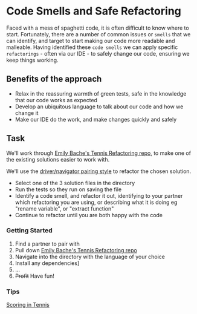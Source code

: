 # Code Smells and Safe Refactoring

Faced with a mess of spaghetti code, it is often difficult to know where to start. Fortunately, there are a number of common issues or `smells` that we can identify, and target to start making our code more readable and malleable. Having identified these `code smells` we can apply specific `refactorings` - often via our IDE - to safely change our code, ensuring we keep things working.

## Benefits of the approach

* Relax in the reassuring warmth of green tests, safe in the knowledge that our code works as expected
* Develop an ubiquitous language to talk about our code and how we change it
* Make our IDE do the work, and make changes quickly and safely

## Task

We'll work through [Emily Bache's Tennis Refactoring repo](https://github.com/emilybache/Tennis-Refactoring-Kata), to make one of the existing solutions easier to work with.

We'll use the [driver/navigator pairing style](../Resources/pairing-styles.md) to refactor the chosen solution.

* Select one of the 3 solution files in the directory
* Run the tests so they run on saving the file
* Identify a code smell, and refactor it out, identifying to your partner which refactoring you are using, or describing what it is doing eg "rename variable", or "extract function"
* Continue to refactor until you are both happy with the code

### Getting Started

1. Find a partner to pair with
1. Pull down [Emily Bache's Tennis Refactoring repo](https://github.com/emilybache/Tennis-Refactoring-Kata)
1. Navigate into the directory with the language of your choice
1. Install any dependencies]
1. ...
1. ~~Profit~~ Have fun!

### Tips

[Scoring in Tennis](https://en.wikipedia.org/wiki/Tennis_scoring_system)
